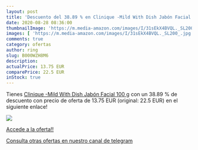 ```yaml
---
layout: post
title: 'Descuento del 38.89 % en Clinique -Mild With Dish Jabón Facial  1'
date: 2020-08-28 08:36:00
thumbnailImage: 'https://m.media-amazon.com/images/I/31sEkX4BVQL._SL200_.jpg'
images: [ 'https://m.media-amazon.com/images/I/31sEkX4BVQL._SL200_.jpg' ]
comments: true
category: ofertas
author: ring
slug: B000WZH8M6
description:
actualPrice: 13.75 EUR
comparePrice: 22.5 EUR
inStock: true
---
```


Tienes [Clinique -Mild With Dish Jabón Facial  100 g](https://www.amazon.com/dp/B000WZH8M6/?tag=redken08-20) con un 38.89 % de descuento con precio de oferta de 13.75 EUR (original: 22.5 EUR) en el siguiente enlace!

[![](https://m.media-amazon.com/images/I/31sEkX4BVQL._SL200_.jpg)](https://www.amazon.com/dp/B000WZH8M6/?tag=redken08-20)

[Accede a la oferta!!](https://www.amazon.com/dp/B000WZH8M6/?tag=redken08-20)

[Consulta otras ofertas en nuestro canal de telegram](https://t.me/s/ofertas25)
